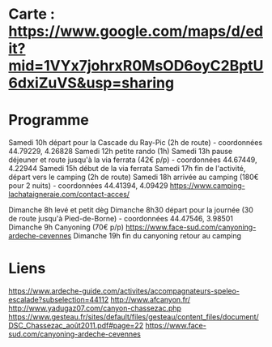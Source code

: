 
# Carte : https://www.google.com/maps/d/edit?mid=1VYx7johrxR0MsOD6oyC2BptU6dxiZuVS&usp=sharing

# Programme

Samedi 10h départ pour la Cascade du Ray-Pic (2h de route) - coordonnées 44.79229, 4.26828
Samedi 12h petite rando (1h)
Samedi 13h pause déjeuner et route jusqu'à la via ferrata (42€ p/p) - coordonnées 44.67449, 4.22944
Samedi 15h début de la via ferrata
Samedi 17h fin de l'activité, départ vers le camping (2h de route)
Samedi 18h arrivée au camping (180€ pour 2 nuits) - coordonnées 44.41394, 4.09429
https://www.camping-lachataigneraie.com/contact-acces/

Dimanche 8h levé et petit dèg
Dimanche 8h30 départ pour la journée (30 de route jusqu'à Pied-de-Borne) - coordonnées 44.47546, 3.98501
Dimanche 9h Canyoning (70€ p/p) https://www.face-sud.com/canyoning-ardeche-cevennes
Dimanche 19h fin du canyoning retour au camping


# Liens
https://www.ardeche-guide.com/activites/accompagnateurs-speleo-escalade?subselection=44112
http://www.afcanyon.fr/
http://www.yadugaz07.com/canyon-chassezac.php
https://www.gesteau.fr/sites/default/files/gesteau/content_files/document/DSC_Chassezac_août2011.pdf#page=22
https://www.face-sud.com/canyoning-ardeche-cevennes
